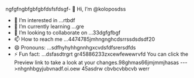 ngfgfngbfgbfgbfdsfsfdsgf- 👋 Hi, I’m @koloposdss
- 👀 I’m interested in ...rtbdf
- 🌱 I’m currently learning ...gre
- 💞️ I’m looking to collaborate on ...33dgfgfbgf
- 📫 How to reach me ...4474785jmhngnghcdsrrssdsdsdf20
- 😄 Pronouns: ...sdfhyhyhhgnnhgxcvdsfdfsrersdfds
- ⚡ Fun fact: ...dsfasdtrgrt
gr45886233zxcewfewewrvfd
You can click the Preview link to take a look at your changes.98ghmas66jmjmmjhasas
--->nhgnhbgyjubvnadf.oi.oew
45asdrw
cbvbcvbbcvb
werr
